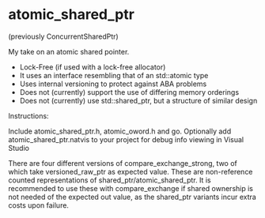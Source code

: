 # atomic_shared_ptr 
(previously ConcurrentSharedPtr)

My take on an atomic shared pointer. 

- Lock-Free (if used with a lock-free allocator)
- It uses an interface resembling that of an std::atomic type
- Uses internal versioning to protect against ABA problems
- Does not (currently) support the use of differing memory orderings
- Does not (currently) use std::shared_ptr, but a structure of similar design

Instructions:

Include atomic_shared_ptr.h, atomic_oword.h and go.
Optionally add atomic_shared_ptr.natvis to your project for debug info viewing in Visual Studio


There are four different versions of compare_exchange_strong, two of which take versioned_raw_ptr as expected value. These are non-reference counted representations of shared_ptr/atomic_shared_ptr. It is recommended to use these with compare_exchange if shared ownership is not needed of the expected out value, as the shared_ptr variants incur extra costs upon failure.
